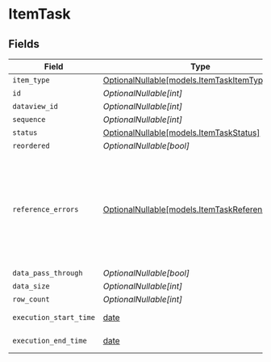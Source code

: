 # ItemTask


## Fields

| Field                                                                                                                                                     | Type                                                                                                                                                      | Required                                                                                                                                                  | Description                                                                                                                                               | Example                                                                                                                                                   |
| --------------------------------------------------------------------------------------------------------------------------------------------------------- | --------------------------------------------------------------------------------------------------------------------------------------------------------- | --------------------------------------------------------------------------------------------------------------------------------------------------------- | --------------------------------------------------------------------------------------------------------------------------------------------------------- | --------------------------------------------------------------------------------------------------------------------------------------------------------- |
| `item_type`                                                                                                                                               | [OptionalNullable[models.ItemTaskItemType]](../models/itemtaskitemtype.md)                                                                                | :heavy_minus_sign:                                                                                                                                        | N/A                                                                                                                                                       | task                                                                                                                                                      |
| `id`                                                                                                                                                      | *OptionalNullable[int]*                                                                                                                                   | :heavy_minus_sign:                                                                                                                                        | N/A                                                                                                                                                       | 1564                                                                                                                                                      |
| `dataview_id`                                                                                                                                             | *OptionalNullable[int]*                                                                                                                                   | :heavy_minus_sign:                                                                                                                                        | N/A                                                                                                                                                       | 545                                                                                                                                                       |
| `sequence`                                                                                                                                                | *OptionalNullable[int]*                                                                                                                                   | :heavy_minus_sign:                                                                                                                                        | N/A                                                                                                                                                       | 9227                                                                                                                                                      |
| `status`                                                                                                                                                  | [OptionalNullable[models.ItemTaskStatus]](../models/itemtaskstatus.md)                                                                                    | :heavy_minus_sign:                                                                                                                                        | N/A                                                                                                                                                       | added                                                                                                                                                     |
| `reordered`                                                                                                                                               | *OptionalNullable[bool]*                                                                                                                                  | :heavy_minus_sign:                                                                                                                                        | N/A                                                                                                                                                       | true                                                                                                                                                      |
| `reference_errors`                                                                                                                                        | [OptionalNullable[models.ItemTaskReferenceErrors]](../models/itemtaskreferenceerrors.md)                                                                  | :heavy_minus_sign:                                                                                                                                        | N/A                                                                                                                                                       | {<br/>"leave": 8317,<br/>"certain": "2001-02-04T00:21:03.278148",<br/>"voice": 8010,<br/>"start": "NCHivKMTQipvEcItPYeu",<br/>"long": 8967,<br/>"wrong": "jbtiVhKwWzHZtBxMmeOF"<br/>} |
| `data_pass_through`                                                                                                                                       | *OptionalNullable[bool]*                                                                                                                                  | :heavy_minus_sign:                                                                                                                                        | N/A                                                                                                                                                       | false                                                                                                                                                     |
| `data_size`                                                                                                                                               | *OptionalNullable[int]*                                                                                                                                   | :heavy_minus_sign:                                                                                                                                        | N/A                                                                                                                                                       | 4880                                                                                                                                                      |
| `row_count`                                                                                                                                               | *OptionalNullable[int]*                                                                                                                                   | :heavy_minus_sign:                                                                                                                                        | N/A                                                                                                                                                       | 8030                                                                                                                                                      |
| `execution_start_time`                                                                                                                                    | [date](https://docs.python.org/3/library/datetime.html#date-objects)                                                                                      | :heavy_minus_sign:                                                                                                                                        | N/A                                                                                                                                                       | 2020-12-20T01:58:01.449666                                                                                                                                |
| `execution_end_time`                                                                                                                                      | [date](https://docs.python.org/3/library/datetime.html#date-objects)                                                                                      | :heavy_minus_sign:                                                                                                                                        | N/A                                                                                                                                                       | 2020-06-25T17:58:58.475893                                                                                                                                |